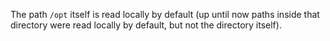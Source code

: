 The path `/opt` itself is read locally by default (up until now paths inside that directory were read locally by default, but not the directory itself).
